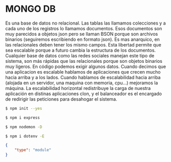 # MONGO DB

Es una base de datos no relacional. Las tablas las llamamos colecciones y a cada uno de los registros lo llamamos documentos. Esos documentos son muy parecidos a objetos json pero se llaman BSON porque son archivos binarios (seguiremos escribiendo en formato json). Es mas anarquico, en las relacionales deben tener los mismo campos. Esta libertad permite que sea escalable porque a futuro cambia la estructura de los documentos. Cualquier base de datos como las redes sociales manejan este tipo de sistema, son más rápidas que las relacionales porque son objetos binarios muy ligeros.
En código podemos exigir algunos datos. 
Cuando decimos que una aplicacion es escalable hablamos de aplicaciones que crecen mucho hacia arriba y a los lados. Cuando hablamos de escalabilidad hacia arriba (alojada en un servidor, una maquina con memoria, cpu...) mejoramos la máquina. La escalabilidad horizontal redistribuye la carga de nuestra aplicación en distinas aplicaciones clon, y el balanceador es el encargado de redirigir las peticiones para desahogar el sistema.


``` bash
$ npm init --yes
```

``` bash
$ npm i express
```

``` bash
$ npm nodemon -D
```

``` bash
$ npm i dotenv -E
```

``` json
{
    "type": "module"
}
```

